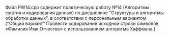 Файл PW14.cpp содержит практическую работу №14 (Алгоритмы сжатия и кодирования данных) по дисциплине "Структуры и алгоритмы обработки данных", в соответствии с персональным вариантом ("Общий вариант" Провести кодирование исходной строки символов «Фамилия Имя Отчество» с использованием алгоритма Хаффмана.)
